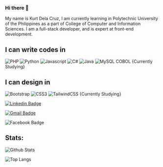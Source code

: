 ### Hi there 👋

My name is Kurt Dela Cruz, I am currently learning in Polytechnic University of the Philippines as a part of College of Computer and Information Sciences. I am a full-stack developer, and is expert at front-end development. 

## I can write codes in 
![PHP](https://img.shields.io/badge/PHP-777BB4?style=for-the-badge&logo=php&logoColor=white)
![Python](https://img.shields.io/badge/Python-FFD43B?style=for-the-badge&logo=python&logoColor=blue)
![Javascript](https://img.shields.io/badge/JavaScript-323330?style=for-the-badge&logo=javascript&logoColor=F7DF1E)
![C#](https://img.shields.io/badge/c%23-%23239120.svg?style=for-the-badge&logo=c-sharp&logoColor=white)
![Java](https://img.shields.io/badge/java-%23ED8B00.svg?style=for-the-badge&logo=java&logoColor=white)
![MySQL](https://img.shields.io/badge/mysql-%2300f.svg?style=for-the-badge&logo=mysql&logoColor=white)
COBOL {Currently Studying}

## I can design in
![Bootstrap](https://img.shields.io/badge/bootstrap-%23563D7C.svg?style=for-the-badge&logo=bootstrap&logoColor=white)
![CSS3](https://img.shields.io/badge/css3-%231572B6.svg?style=for-the-badge&logo=css3&logoColor=white)
![TailwindCSS](https://img.shields.io/badge/tailwindcss-%2338B2AC.svg?style=for-the-badge&logo=tailwind-css&logoColor=white) {Currently Studying}


[![Linkedin Badge](https://img.shields.io/badge/-kurtzeus22-blue?style=flat-square&logo=Linkedin&logoColor=white&link=https://www.linkedin.com/in/kurt-zeus-dela-cruz-459677259/)](https://www.linkedin.com/in/kurt-zeus-dela-cruz-459677259/)

[![Gmail Badge](https://img.shields.io/badge/-kurtzeus06@gmail.com-c14438?style=flat-square&logo=Gmail&logoColor=white&link=mailto:kurtzeus06@gmail.com)](mailto:kurtzeus06@gmail.com)

![Facebook Badge](https://img.shields.io/badge/kurtzeus22-1877F2?style=flat-square&logo=facebook&logoColor=white&link=https://www.facebook.com/kurtzeus22/)

## Stats:
![Github Stats](https://github-readme-stats.vercel.app/api?username=kurtzeus22&count_private=true&show_icons=true&include_all_commits=true)

![Top Langs](https://github-readme-stats.vercel.app/api/top-langs/?username=kurtzeus22&hide=TeX&layout=compact)

<!--
**kurtzeus22/kurtzeus22** is a ✨ _special_ ✨ repository because its `README.md` (this file) appears on your GitHub profile.

Here are some ideas to get you started:

- 🔭 I’m currently working on ...
- 🌱 I’m currently learning ...
- 👯 I’m looking to collaborate on ...
- 🤔 I’m looking for help with ...
- 💬 Ask me about ...
- 📫 How to reach me: ...
- 😄 Pronouns: ...
- ⚡ Fun fact: ...
-->
